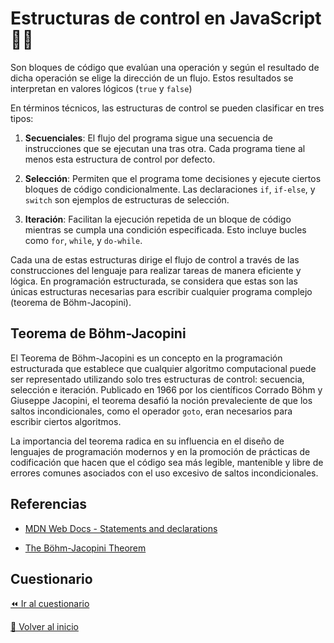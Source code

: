 # Estructuras de control en JavaScript 👩‍💻

Son bloques de código que evalúan una operación y según el resultado de dicha operación se elige la dirección de un flujo. Estos resultados se interpretan en valores lógicos (`true` y `false`)

En términos técnicos, las estructuras de control se pueden clasificar en tres tipos:

1. **Secuenciales**: El flujo del programa sigue una secuencia de instrucciones que se ejecutan una tras otra. Cada programa tiene al menos esta estructura de control por defecto.

2. **Selección**: Permiten que el programa tome decisiones y ejecute ciertos bloques de código condicionalmente. Las declaraciones `if`, `if-else`, y `switch` son ejemplos de estructuras de selección.

3. **Iteración**: Facilitan la ejecución repetida de un bloque de código mientras se cumpla una condición especificada. Esto incluye bucles como `for`, `while`, y `do-while`.

Cada una de estas estructuras dirige el flujo de control a través de las construcciones del lenguaje para realizar tareas de manera eficiente y lógica. En programación estructurada, se considera que estas son las únicas estructuras necesarias para escribir cualquier programa complejo (teorema de Böhm-Jacopini).

## Teorema de Böhm-Jacopini

El Teorema de Böhm-Jacopini es un concepto en la programación estructurada que establece que cualquier algoritmo computacional puede ser representado utilizando solo tres estructuras de control: secuencia, selección e iteración. Publicado en 1966 por los científicos Corrado Böhm y Giuseppe Jacopini, el teorema desafió la noción prevaleciente de que los saltos incondicionales, como el operador `goto`, eran necesarios para escribir ciertos algoritmos.

La importancia del teorema radica en su influencia en el diseño de lenguajes de programación modernos y en la promoción de prácticas de codificación que hacen que el código sea más legible, mantenible y libre de errores comunes asociados con el uso excesivo de saltos incondicionales.

## Referencias
- [MDN Web Docs - Statements and declarations](https://developer.mozilla.org/en-US/docs/Web/JavaScript/Reference/Statements)

- [The Böhm-Jacopini Theorem](https://dl.acm.org/doi/abs/10.5555/1241515.1241517)

## Cuestionario
[⏪ Ir al cuestionario](../../cuestionarios/04-estructuras-de-control/introduccion.md)

[🏡 Volver al inicio](../../readme.md)
